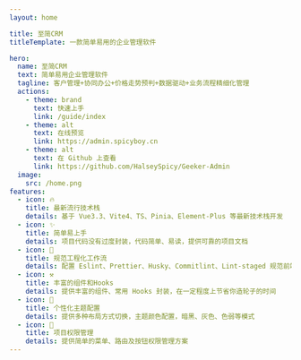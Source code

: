 ```yaml
---
layout: home

title: 至简CRM
titleTemplate: 一款简单易用的企业管理软件

hero:
  name: 至简CRM
  text: 简单易用企业管理软件
  tagline: 客户管理+协同办公+价格走势预判+数据驱动+业务流程精细化管理
  actions:
    - theme: brand
      text: 快速上手
      link: /guide/index
    - theme: alt
      text: 在线预览
      link: https://admin.spicyboy.cn
    - theme: alt
      text: 在 Github 上查看
      link: https://github.com/HalseySpicy/Geeker-Admin
  image:
    src: /home.png
features:
  - icon: 🔥
    title: 最新流行技术栈
    details: 基于 Vue3.3、Vite4、TS、Pinia、Element-Plus 等最新技术栈开发
  - icon: ✨
    title: 简单易上手
    details: 项目代码没有过度封装，代码简单、易读，提供可靠的项目文档
  - icon: 🚀
    title: 规范工程化工作流
    details: 配置 Eslint、Prettier、Husky、Commitlint、Lint-staged 规范前端工程代码规范
  - icon: ⚒
    title: 丰富的组件和Hooks
    details: 提供丰富的组件、常用 Hooks 封装，在一定程度上节省你造轮子的时间
  - icon: 🎨
    title: 个性化主题配置
    details: 提供多种布局方式切换，主题颜色配置，暗黑、灰色、色弱等模式
  - icon: 🔐
    title: 项目权限管理
    details: 提供简单的菜单、路由及按钮权限管理方案
---
```

